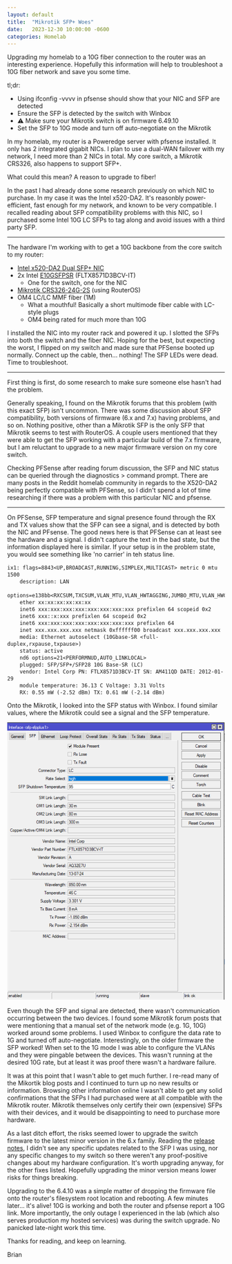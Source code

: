 ```yaml
---
layout: default
title:  "Mikrotik SFP+ Woes"
date:   2023-12-30 10:00:00 -0600
categories: Homelab
---
```


Upgrading my homelab to a 10G fiber connection to the router was an interesting experience. Hopefully this information will help to troubleshoot a 10G fiber network and save you some time.

tl;dr:

- Using ifconfig -vvvv in pfsense should show that your NIC and SFP are detected
- Ensure the SFP is detected by the switch with Winbox
- ⚠️ Make sure your Mikrotik switch is on firmware 6.49.10
- Set the SFP to 10G mode and turn off auto-negotiate on the Mikrotik

In my homelab, my router is a Poweredge server with pfsense installed. It only has 2 integrated gigabit NICs. I plan to use a dual-WAN failover with my network, I need more than 2 NICs in total. My core switch, a Mikrotik CRS326, also happens to support SFP+.

What could this mean? A reason to upgrade to fiber!

In the past I had already done some research previously on which NIC to purchase. In my case it was the Intel x520-DA2. It's reasonbly power-efficient, fast enough for my network, and known to be very compatible. I recalled reading about SFP compatibility problems with this NIC, so I purchased some Intel 10G LC SFPs to tag along and avoid issues with a third party SFP.

---

The hardware I'm working with to get a 10G backbone from the core switch to my router:

- [Intel x520-DA2 Dual SFP+ NIC](https://ark.intel.com/content/www/us/en/ark/products/39776/intel-ethernet-converged-network-adapter-x520-da2.html)
- 2x Intel [E10GSFPSR](https://www.intel.com/content/dam/doc/product-brief/ethernet-sfp-optics-brief.pdf) (FLTX8571D3BCV-IT) 
  - One for the switch, one for the NIC
- [Mikrotik CRS326-24G-2S](https://mikrotik.com/product/CRS326-24G-2SplusRM) (using RouterOS)
- OM4 LC/LC MMF fiber (1M) 
  - What a mouthful! Basically a short multimode fiber cable with LC-style plugs
  - OM4 being rated for much more than 10G

I installed the NIC into my router rack and powered it up. I slotted the SFPs into both the switch and the fiber NIC. Hoping for the best, but expecting the worst, I flipped on my switch and made sure that PFSense booted up normally. Connect up the cable, then... nothing! The SFP LEDs were dead. Time to troubleshoot.

---

First thing is first, do some research to make sure someone else hasn't had the problem.

Generally speaking, I found on the Mikrotik forums that this problem (with this exact SFP) isn't uncommon. There was some discussion about SFP compatibility, both versions of firmware (6.x and 7.x) having problems, and so on. Nothing positive, other than a Mikrotik SFP is the only SFP that Mikrotik seems to test with RouterOS. A couple users mentioned that they were able to get the SFP working with a particular build of the 7.x firmware, but I am reluctant to upgrade to a new major firmware version on my core switch. 

Checking PFSense after reading forum discussion, the SFP and NIC status can be queried through the diagnostics > command prompt. There are many posts in the Reddit homelab community in regards to the X520-DA2 being perfectly compatible with PFSense, so I didn't spend a lot of time researching if there was a problem with this particular NIC and pfsense. 

---

On PFSense, SFP temperature and signal presence found through the RX and TX values show that the SFP can see a signal, and is detected by both the NIC and PFsense. The good news here is that PFSense can at least see the hardware and a signal. I didn't capture the text in the bad state, but the information displayed here is similar. If your setup is in the problem state, you would see something like 'no carrier' in teh status line. 

```
ix1: flags=8843<UP,BROADCAST,RUNNING,SIMPLEX,MULTICAST> metric 0 mtu 1500
	description: LAN
	options=e138bb<RXCSUM,TXCSUM,VLAN_MTU,VLAN_HWTAGGING,JUMBO_MTU,VLAN_HWCSUM,WOL_UCAST,WOL_MCAST,WOL_MAGIC,VLAN_HWFILTER,RXCSUM_IPV6,TXCSUM_IPV6>
	ether xx:xx:xx:xx:xx:xx
	inet6 xxx:xxx:xxx:xxx:xxx:xxx:xxx:xxx prefixlen 64 scopeid 0x2
	inet6 xxx::x:xxx prefixlen 64 scopeid 0x2
	inet6 xxx:xxx:xxx:xxx:xxx:xxx:xxx:xxx prefixlen 64
	inet xxx.xxx.xxx.xxx netmask 0xffffff00 broadcast xxx.xxx.xxx.xxx
	media: Ethernet autoselect (10Gbase-SR <full-duplex,rxpause,txpause>)
	status: active
	nd6 options=21<PERFORMNUD,AUTO_LINKLOCAL>
	plugged: SFP/SFP+/SFP28 10G Base-SR (LC)
	vendor: Intel Corp PN: FTLX8571D3BCV-IT SN: AM411QD DATE: 2012-01-29
	module temperature: 36.13 C Voltage: 3.31 Volts
	RX: 0.55 mW (-2.52 dBm) TX: 0.61 mW (-2.14 dBm)

```

Onto the Mikrotik, I looked into the SFP status with Winbox. I found similar values, where the Mikrotik could see a signal and the SFP temperature.

![Screenshot of Mikrotik SFP Winbox status](/assets/images/mikrotik-crs326-sfp-status.png)

Even though the SFP and signal are detected, there wasn't communication occurring between the two devices. I found some Mikrotik forum posts that were mentioning that a manual set of the network mode (e.g. 1G, 10G) worked around some problems. I used Winbox to configure the data rate to 1G and turned off auto-negotiate. Interestingly, on the older firmware the SFP worked! When set to the 1G mode I was able to configure the VLANs and they were pingable between the devices. This wasn't running at the desired 10G rate, but at least it was proof there wasn't a hardware failure.

It was at this point that I wasn't able to get much further. I re-read many of the Mikortik blog posts and I continued to turn up no new results or information. Browsing other information online I wasn't able to get any solid confirmations that the SFPs I had purchased were at all compatible with the Mikrotik router. Mikrotik themselves only certify their own (expensive) SFPs with their devices, and it would be disappointing to need to purchase more hardware. 

As a last ditch effort, the risks seemed lower to upgrade the switch firmware to the latest minor version in the 6.x family. Reading the [release notes](https://mikrotik.com/download/changelogs/long-term-release-tree), I didn't see any specific updates related to the SFP I was using, nor any specific changes to my switch so there weren't any proof-positive changes about my hardware configuration. It's worth upgrading anyway, for the other fixes listed. Hopefully upgrading the minor version means lower risks for things breaking.

Upgrading to the 6.4.10 was a simple matter of dropping the firmware file onto the router's filesystem root location and rebooting. A few minutes later... it's alive! 10G is working and both the router and pfsense report a 10G link. More importantly, the only outage I experienced in the lab (which also serves production my hosted services) was during the switch upgrade. No panicked late-night work this time. 

Thanks for reading, and keep on learning.

Brian

[Blog posts]: (/blog)